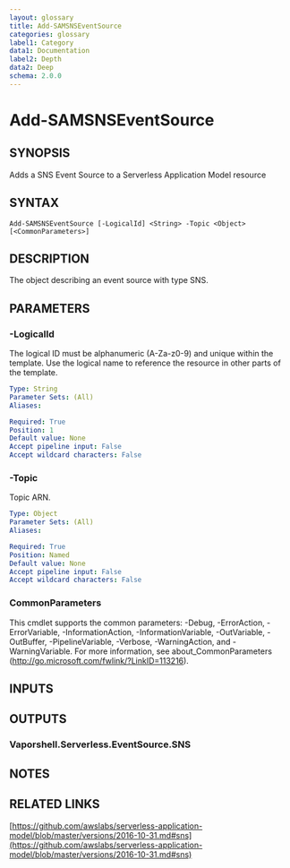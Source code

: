 ```yaml
---
layout: glossary
title: Add-SAMSNSEventSource
categories: glossary
label1: Category
data1: Documentation
label2: Depth
data2: Deep
schema: 2.0.0
---
```


# Add-SAMSNSEventSource

## SYNOPSIS
Adds a SNS Event Source to a Serverless Application Model resource

## SYNTAX

```
Add-SAMSNSEventSource [-LogicalId] <String> -Topic <Object> [<CommonParameters>]
```

## DESCRIPTION
The object describing an event source with type SNS.

## PARAMETERS

### -LogicalId
The logical ID must be alphanumeric (A-Za-z0-9) and unique within the template.
Use the logical name to reference the resource in other parts of the template.

```yaml
Type: String
Parameter Sets: (All)
Aliases:

Required: True
Position: 1
Default value: None
Accept pipeline input: False
Accept wildcard characters: False
```

### -Topic
Topic ARN.

```yaml
Type: Object
Parameter Sets: (All)
Aliases:

Required: True
Position: Named
Default value: None
Accept pipeline input: False
Accept wildcard characters: False
```

### CommonParameters
This cmdlet supports the common parameters: -Debug, -ErrorAction, -ErrorVariable, -InformationAction, -InformationVariable, -OutVariable, -OutBuffer, -PipelineVariable, -Verbose, -WarningAction, and -WarningVariable.
For more information, see about_CommonParameters (http://go.microsoft.com/fwlink/?LinkID=113216).

## INPUTS

## OUTPUTS

### Vaporshell.Serverless.EventSource.SNS

## NOTES

## RELATED LINKS

[https://github.com/awslabs/serverless-application-model/blob/master/versions/2016-10-31.md#sns](https://github.com/awslabs/serverless-application-model/blob/master/versions/2016-10-31.md#sns)


